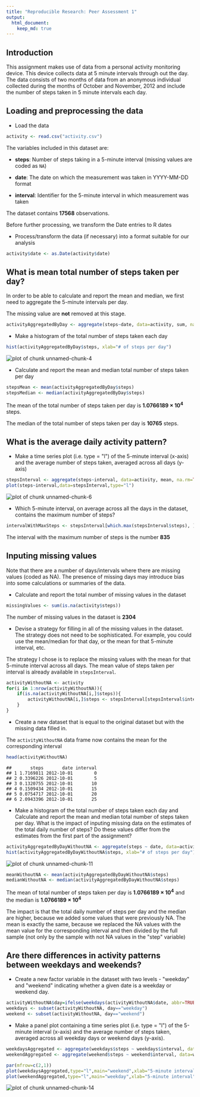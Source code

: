 ```yaml
---
title: "Reproducible Research: Peer Assessment 1"
output: 
  html_document:
    keep_md: true
---
```


## Introduction

This assignment makes use of data from a personal activity monitoring
device. This device collects data at 5 minute intervals through out the
day. The data consists of two months of data from an anonymous
individual collected during the months of October and November, 2012
and include the number of steps taken in 5 minute intervals each day.

## Loading and preprocessing the data

- Load the data


```r
activity <- read.csv("activity.csv")
```

The variables included in this dataset are:

* **steps**: Number of steps taking in a 5-minute interval (missing
    values are coded as `NA`)

* **date**: The date on which the measurement was taken in YYYY-MM-DD
    format

* **interval**: Identifier for the 5-minute interval in which
    measurement was taken
    
The dataset contains **17568** observations.

Before further processing, we transform the Date entries to R dates

- Process/transform the data (if necessary) into a format suitable for our analysis


```r
activity$date <- as.Date(activity$date)
```

## What is mean total number of steps taken per day?

In order to be able to calculate and report the mean and median, we first need to aggregate the 5-minute intervals per day.

The missing value are **not** removed at this stage.


```r
activityAggregatedByDay <- aggregate(steps~date, data=activity, sum, na.rm=TRUE)
```

- Make a histogram of the total number of steps taken each day


```r
hist(activityAggregatedByDay$steps, xlab="# of steps per day")
```

![plot of chunk unnamed-chunk-4](figure/unnamed-chunk-4-1.png) 

- Calculate and report the mean and median total number of steps taken per day


```r
stepsMean <- mean(activityAggregatedByDay$steps)
stepsMedian <- median(activityAggregatedByDay$steps)
```

The mean of the total number of steps taken per day is **1.0766189 &times; 10<sup>4</sup>** steps.

The median of the total number of steps taken per day is **10765** steps.

## What is the average daily activity pattern?

- Make a time series plot (i.e. type = "l") of the 5-minute interval (x-axis) and the average number of steps taken, averaged across all days (y-axis)


```r
stepsInterval <- aggregate(steps~interval, data=activity, mean, na.rm=TRUE)
plot(steps~interval,data=stepsInterval,type="l")
```

![plot of chunk unnamed-chunk-6](figure/unnamed-chunk-6-1.png) 

- Which 5-minute interval, on average across all the days in the dataset, contains the maximum number of steps?


```r
intervalWithMaxSteps <- stepsInterval[which.max(stepsInterval$steps), ]$interval
```

The interval with the maximum number of steps is the number **835**

## Inputing missing values

Note that there are a number of days/intervals where there are missing values (coded as NA). The presence of missing days may introduce bias into some calculations or summaries of the data.

- Calculate and report the total number of missing values in the dataset


```r
missingValues <- sum(is.na(activity$steps))
```

The number of missing values in the dataset is **2304**

- Devise a strategy for filling in all of the missing values in the dataset. The strategy does not need to be sophisticated. For example, you could use the mean/median for that day, or the mean for that 5-minute interval, etc.

The strategy I chose is to replace the missing values with the mean for that 5-minute interval across all days. The mean value of steps taken per interval is already available in `stepsInterval`.


```r
activityWithoutNA <- activity 
for(i in 1:nrow(activityWithoutNA)){
    if(is.na(activityWithoutNA[i,]$steps)){
        activityWithoutNA[i,]$steps <- stepsInterval[stepsInterval$interval==activityWithoutNA[i,]$interval,]$steps
    }
}
```

- Create a new dataset that is equal to the original dataset but with the missing data filled in.

The `activityWithoutNA` data frame now contains the mean for the corresponding interval


```r
head(activityWithoutNA)
```

```
##       steps       date interval
## 1 1.7169811 2012-10-01        0
## 2 0.3396226 2012-10-01        5
## 3 0.1320755 2012-10-01       10
## 4 0.1509434 2012-10-01       15
## 5 0.0754717 2012-10-01       20
## 6 2.0943396 2012-10-01       25
```

- Make a histogram of the total number of steps taken each day and Calculate and report the mean and median total number of steps taken per day. What is the impact of inputing missing data on the estimates of the total daily number of steps? Do these values differ from the estimates from the first part of the assignment?


```r
activityAggregatedByDayWithoutNA <- aggregate(steps ~ date, data=activityWithoutNA, sum)
hist(activityAggregatedByDayWithoutNA$steps, xlab="# of steps per day")
```

![plot of chunk unnamed-chunk-11](figure/unnamed-chunk-11-1.png) 

```r
meanWithoutNA <- mean(activityAggregatedByDayWithoutNA$steps)
medianWithoutNA <- median(activityAggregatedByDayWithoutNA$steps)
```

The mean of total number of steps taken per day is **1.0766189 &times; 10<sup>4</sup>** and the median is **1.0766189 &times; 10<sup>4</sup>**

The impact is that the total daily number of steps per day and the median are higher, because we added some values that were previously NA. The mean is exactly the same, because we replaced the NA values with the mean value for the corresponding interval and then divided by the full sample (not only by the sample with not NA values in the "step" variable)


## Are there differences in activity patterns between weekdays and weekends?

- Create a new factor variable in the dataset with two levels - "weekday" and "weekend" indicating whether a given date is a weekday or weekend day.




```r
activityWithoutNA$day=ifelse(weekdays(activityWithoutNA$date, abbr=TRUE) %in% c("Sat","Sun"), "weekend","weekday")
weekdays <- subset(activityWithoutNA, day=="weekday")
weekend <- subset(activityWithoutNA, day=="weekend")
```


- Make a panel plot containing a time series plot (i.e. type = "l") of the 5-minute interval (x-axis) and the average number of steps taken, averaged across all weekday days or weekend days (y-axis).


```r
weekdaysAggregated <- aggregate(weekdays$steps ~ weekdays$interval, data=weekdays,FUN=mean)
weekendAggregated <- aggregate(weekend$steps ~ weekend$interval, data=weekend, FUN=mean)

par(mfrow=c(2,1))
plot(weekdaysAggregated,type="l",main="weekend",xlab="5-minute interval",ylab="number of steps")
plot(weekendAggregated,type="l",main="weekday",xlab="5-minute interval",ylab="number of steps")
```

![plot of chunk unnamed-chunk-14](figure/unnamed-chunk-14-1.png) 
